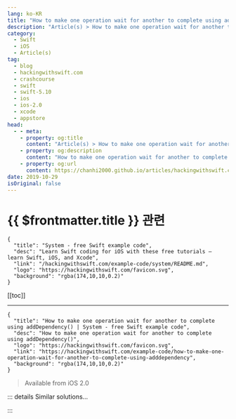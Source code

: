 ```yaml
---
lang: ko-KR
title: "How to make one operation wait for another to complete using addDependency()"
description: "Article(s) > How to make one operation wait for another to complete using addDependency()"
category:
  - Swift
  - iOS
  - Article(s)
tag: 
  - blog
  - hackingwithswift.com
  - crashcourse
  - swift
  - swift-5.10
  - ios
  - ios-2.0
  - xcode
  - appstore
head:
  - - meta:
    - property: og:title
      content: "Article(s) > How to make one operation wait for another to complete using addDependency()"
    - property: og:description
      content: "How to make one operation wait for another to complete using addDependency()"
    - property: og:url
      content: https://chanhi2000.github.io/articles/hackingwithswift.com/example-code/how-to-make-one-operation-wait-for-another-to-complete-using-adddependency.html
date: 2019-10-29
isOriginal: false
---
```


# {{ $frontmatter.title }} 관련

```component VPCard
{
  "title": "System - free Swift example code",
  "desc": "Learn Swift coding for iOS with these free tutorials – learn Swift, iOS, and Xcode",
  "link": "/hackingwithswift.com/example-code/system/README.md",
  "logo": "https://hackingwithswift.com/favicon.svg",
  "background": "rgba(174,10,10,0.2)"
}
```

[[toc]]

---

```component VPCard
{
  "title": "How to make one operation wait for another to complete using addDependency() | System - free Swift example code",
  "desc": "How to make one operation wait for another to complete using addDependency()",
  "logo": "https://hackingwithswift.com/favicon.svg",
  "link": "https://hackingwithswift.com/example-code/how-to-make-one-operation-wait-for-another-to-complete-using-adddependency",
  "background": "rgba(174,10,10,0.2)"
}
```

> Available from iOS 2.0

<!-- TODO: 작성 -->

<!-- 
When working with multiple instances of `Operation`, you’ll often want to queue up work that needs to be performed sequentially rather than all at once. If you want one operation to wait for another to complete before it starts, regardless of which operation queue either one is running on, you should use `addDependency()` to make the sequence clear to the system.

As an example, we could create two instances of `BlockOperation` that each print messages and pause a little:

```swift
let operation1 = BlockOperation {
    print("Operation 1 is starting")
    Thread.sleep(forTimeInterval: 1)
    print("Operation 1 is finishing")
}

let operation2 = BlockOperation {
    print("Operation 2 is starting")
    Thread.sleep(forTimeInterval: 1)
    print("Operation 2 is finishing")
}
```

If we added those directly to an operation queue, they would both start running immediately. However, we could tell `operation2` that it needs to wait for `operation1` to complete, like this:

```swift
operation2.addDependency(operation1)
```

Now if we add the operations to a queue they will execute sequentially rather than in parallel:

```swift
print("Adding operations")
let queue = OperationQueue()
queue.addOperation(operation1)
queue.addOperation(operation2)
queue.waitUntilAllOperationsAreFinished()
print("Done!")
```

You can add dependencies across operation queues if you need, which means you can queue up work to run in the background, then the main thread, then back to the background again without causing problems. So, we could rewrite the above code to run the operations on separate operation queues and we’d still get the same end result:

```swift
print("Adding operations")
let queue1 = OperationQueue()
let queue2 = OperationQueue()
queue1.addOperation(operation1)
queue2.addOperation(operation2)
queue2.waitUntilAllOperationsAreFinished()
print("Done!")
```

-->

::: details Similar solutions…

<!--
/example-code/networking/how-to-make-a-network-request-wait-for-an-internet-connection-using-waitsforconnectivity">How to make a network request wait for an internet connection using waitsForConnectivity 
/example-code/games/how-to-make-one-sprite-draw-in-front-of-another-using-zposition">How to make one sprite draw in front of another using zPosition 
/quick-start/swiftui/how-to-force-one-gesture-to-recognize-before-another-using-highprioritygesture">How to force one gesture to recognize before another using highPriorityGesture() 
/example-code/language/how-to-append-one-array-to-another-array">How to append one array to another array 
/quick-start/swiftui/how-to-mask-one-view-with-another">How to mask one view with another</a>
-->

:::

